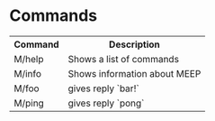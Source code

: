 # Commands

<table>
  <tr>
    <th>Command</th>
    <th>Description</th>
  </tr>
  <tr>
    <td>M/help</td>
    <td>Shows a list of commands</td>
  </tr>
  <tr>
    <td>M/info</td>
    <td>Shows information about MEEP</td>
  </tr>
    <tr>
    <td>M/foo</td>
    <td>gives reply `bar!`</td>
  </tr>
      <tr>
    <td>M/ping</td>
    <td>gives reply `pong`</td>
  </tr>
</table>
